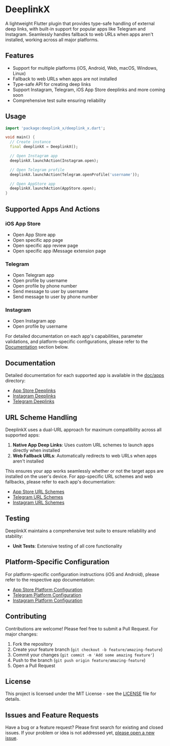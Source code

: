 # DeeplinkX

A lightweight Flutter plugin that provides type-safe handling of external deep links, with built-in support for popular apps like Telegram and Instagram. Seamlessly handles fallback to web URLs when apps aren't installed, working across all major platforms.

## Features

- Support for multiple platforms (iOS, Android, Web, macOS, Windows, Linux)
- Fallback to web URLs when apps are not installed
- Type-safe API for creating deep links
- Support Instagram, Telegram, iOS App Store deeplinks and more coming soon
- Comprehensive test suite ensuring reliability

## Usage

```dart
import 'package:deeplink_x/deeplink_x.dart';

void main() {
  // Create instance
  final deeplinkX = DeeplinkX();

  // Open Instagram app
  deeplinkX.launchAction(Instagram.open);

  // Open Telegram profile
  deeplinkX.launchAction(Telegram.openProfile('username'));

  // Open AppStore app
  deeplinkX.launchAction(AppStore.open);
}
```

## Supported Apps And Actions

### iOS App Store
- Open App Store app
- Open specific app page
- Open specific app review page
- Open specific app iMessage extension page

### Telegram
- Open Telegram app
- Open profile by username
- Open profile by phone number
- Send message to user by username
- Send message to user by phone number

### Instagram
- Open Instagram app
- Open profile by username

For detailed documentation on each app's capabilities, parameter validations, and platform-specific configurations, please refer to the [Documentation](#documentation) section below.

## Documentation

Detailed documentation for each supported app is available in the [doc/apps](doc/apps) directory:

- [App Store Deeplinks](doc/apps/app_store.md)
- [Instagram Deeplinks](doc/apps/instagram.md)
- [Telegram Deeplinks](doc/apps/telegram.md)

## URL Scheme Handling

DeeplinkX uses a dual-URL approach for maximum compatibility across all supported apps:

1. **Native App Deep Links**: Uses custom URL schemes to launch apps directly when installed
2. **Web Fallback URLs**: Automatically redirects to web URLs when apps aren't installed

This ensures your app works seamlessly whether or not the target apps are installed on the user's device. For app-specific URL schemes and web fallbacks, please refer to each app's documentation:
- [App Store URL Schemes](doc/apps/app_store.md#url-schemes)
- [Telegram URL Schemes](doc/apps/telegram.md#url-schemes)
- [Instagram URL Schemes](doc/apps/instagram.md#url-schemes)

## Testing

DeeplinkX maintains a comprehensive test suite to ensure reliability and stability:

- **Unit Tests**: Extensive testing of all core functionality

## Platform-Specific Configuration
For platform-specific configuration instructions (iOS and Android), please refer to the respective app documentation:
- [App Store Platform Configuration](doc/apps/app_store.md#platform-specific-configuration)
- [Telegram Platform Configuration](doc/apps/telegram.md#platform-specific-configuration)
- [Instagram Platform Configuration](doc/apps/instagram.md#platform-specific-configuration)

## Contributing

Contributions are welcome! Please feel free to submit a Pull Request. For major changes:

1. Fork the repository
2. Create your feature branch (`git checkout -b feature/amazing-feature`)
3. Commit your changes (`git commit -m 'Add some amazing feature'`)
4. Push to the branch (`git push origin feature/amazing-feature`)
5. Open a Pull Request

## License

This project is licensed under the MIT License - see the [LICENSE](LICENSE) file for details.

## Issues and Feature Requests

Have a bug or a feature request? Please first search for existing and closed issues. If your problem or idea is not addressed yet, [please open a new issue](https://github.com/ParhamHatan/DeeplinkX/issues).